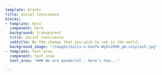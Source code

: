 ```yaml
---
template: blocks
title: Social Conscience
blocks:
- template: hero
  component: hero
  background: transparent
  title: Social Conscience
  subtitle: Be the change that you wish to see in the world.
  background_image: "/images/kaity-o-keefe-WyEnJOH0_gA-unsplash.jpg"
- template: text-area
  component: text_area
  text_area: "### We are wonderful - here's how..."

---
```

